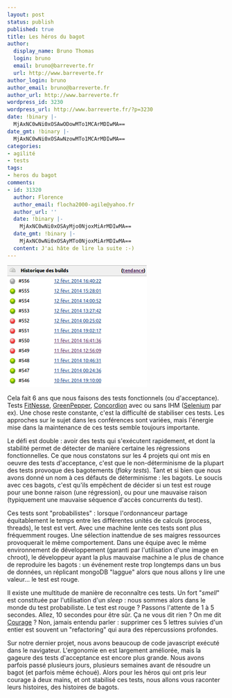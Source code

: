 ```yaml
---
layout: post
status: publish
published: true
title: Les héros du bagot
author:
  display_name: Bruno Thomas
  login: bruno
  email: bruno@barreverte.fr
  url: http://www.barreverte.fr
author_login: bruno
author_email: bruno@barreverte.fr
author_url: http://www.barreverte.fr
wordpress_id: 3230
wordpress_url: http://www.barreverte.fr/?p=3230
date: !binary |-
  MjAxNC0wNi0xOSAwODowMTo1MCArMDIwMA==
date_gmt: !binary |-
  MjAxNC0wNi0xOSAwNzowMTo1MCArMDIwMA==
categories:
- agilité
- tests
tags:
- heros du bagot
comments:
- id: 31320
  author: Florence
  author_email: flocha2000-agile@yahoo.fr
  author_url: ''
  date: !binary |-
    MjAxNC0wNi0xOSAyMjo0NjoxMiArMDIwMA==
  date_gmt: !binary |-
    MjAxNC0wNi0xOSAyMTo0NjoxMiArMDIwMA==
  content: J'ai hâte de lire la suite :-)
---
```

<p><a href="/images/hudson_trends.png"><img class="size-full wp-image-3250 alignright" alt="hudson_trends" src="/images/hudson_trends.png" width="322" height="281" /></a></p>
<p>Cela fait 6 ans que nous faisons des tests fonctionnels (ou d'acceptance). Tests <a href="http://www.fitnesse.org/">FitNesse</a>, <a href="http://www.greenpeppersoftware.com/">GreenPepper</a>, <a href="http://www.concordion.org/">Concordion</a> avec ou sans IHM (<a href="http://docs.seleniumhq.org/">Selenium</a> par ex). Une chose reste constante, c'est la difficulté de stabiliser ces tests. Les approches sur le sujet dans les conférences sont variées, mais l'énergie mise dans la maintenance de ces tests semble toujours importante.</p>
<p>Le défi est double : avoir des tests qui s'exécutent rapidement, et dont la stabilité permet de détecter de manière certaine les régressions fonctionnelles. Ce que nous constatons sur les 4 projets qui ont mis en oeuvre des tests d'acceptance, c'est que le non-déterminisme de la plupart des tests provoque des bagotements (<em>flaky tests</em>). Tant et si bien que nous avons donné un nom à ces défauts de déterminisme : les bagots. Le soucis avec ces bagots, c'est qu'ils empêchent de décider si un test est rouge pour une bonne raison (une régression), ou pour une mauvaise raison (typiquement une mauvaise séquence d'accès concurrents du test).</p>
<p>Ces tests sont "probabilistes" : lorsque l'ordonnanceur partage équitablement le temps entre les différentes unités de calculs (process, threads), le test est vert. Avec une machine lente ces tests sont plus fréquemment rouges. Une sélection inattendue de ses maigres ressources provoquerait le même comportement. Dans une équipe avec le même environnement de développement (garanti par l'utilisation d'une image en chroot), le développeur ayant la plus mauvaise machine a le plus de chance de reproduire les bagots : un événement reste trop longtemps dans un bus de données, un réplicant mongoDB "laggue" alors que nous allons y lire une valeur... le test est rouge.</p>
<p>Il existe une multitude de manière de reconnaître ces tests. Un fort "<em>smell</em>" est constituée par l'utilisation d'un <em>sleep</em> : nous sommes alors dans le monde du test probabiliste. Le test est rouge ? Passons l'attente de 1 à 5 secondes. Allez, 10 secondes pour être sûr. Ça ne vous dit rien ? On me dit <a href="http://www.extremeprogramming.org/values.html">Courage</a> ? Non, jamais entendu parler : supprimer ces 5 lettres suivies d'un entier est souvent un "refactoring" qui aura des répercussions profondes.</p>
<p>Sur notre dernier projet, nous avons beaucoup de code javascript exécuté dans le navigateur. L'ergonomie en est largement améliorée, mais la gageure des tests d'acceptance est encore plus grande. Nous avons parfois passé plusieurs jours, plusieurs semaines avant de résoudre un bagot (et parfois même échoué). Alors pour les héros qui ont pris leur courage à deux mains, et ont stabilisé ces tests, nous allons vous raconter leurs histoires, des histoires de bagots.</p>
